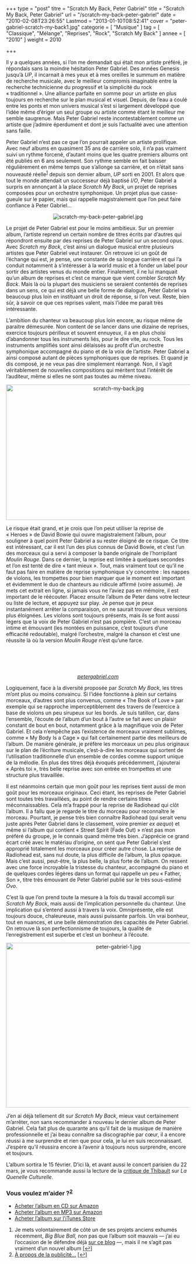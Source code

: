 +++
type = "post"
titre = "Scratch My Back, Peter Gabriel"
title = "Scratch My Back, Peter Gabriel"
url = "/scratch-my-back-peter-gabriel"
date = "2010-02-08T23:26:55"
Lastmod = "2013-01-10T08:52:41"
cover = "peter-gabriel-scratch-my-back1.jpg"
categorie = [ "Musique" ]
tag = [ "Classique", "Mélange", "Reprises", "Rock", "Scratch My Back" ]
annee = [ "2010" ]
weight = 2010

+++

<p>Il y a quelques années, si l&rsquo;on me demandait qui était mon artiste préféré, je répondais sans la moindre hésitation Peter Gabriel. Des années Genesis jusqu&rsquo;à <em>UP</em>, il incarnait à mes yeux et à mes oreilles le summum en matière de recherche musicale, avec le meilleur compromis imaginable entre la recherche technicienne du progressif et la simplicité du rock &laquo;&nbsp;traditionnel&nbsp;&raquo;. Une alliance parfaite en somme pour un artiste en plus toujours en recherche sur le plan musical et visuel. Depuis, de l&rsquo;eau a coulé entre les ponts et mon univers musical s&rsquo;est si largement développé que l&rsquo;idée même d&rsquo;ériger un seul groupe ou artiste comme étant le meilleur me semble saugrenue. Mais Peter Gabriel reste incontestablement comme un artiste que j&rsquo;admire éperdument et dont je suis l&rsquo;actualité avec une attention sans faille.</p>
<p>Peter Gabriel n&rsquo;est pas ce que l&rsquo;on pourrait appeler un artiste prolifique. Avec neuf albums en quasiment 35 ans de carrière solo, il n&rsquo;a pas vraiment suivi un rythme forcené, d&rsquo;autant moins que les quatre premiers albums ont été publiés en 6 ans seulement. Son rythme semble en fait baisser régulièrement en même temps que s&rsquo;allonge sa carrière, et on n&rsquo;était sans nouveauté réelle<sup><a href="#footnote_0_2789" id="identifier_0_2789" class="footnote-link footnote-identifier-link" title="Je mets volontairement de c&ocirc;t&eacute; un de ses projets anciens exhum&eacute;s r&eacute;cemment, Big Blue Ball, non pas que l&rsquo;album soit mauvais &mdash; j&rsquo;ai eu l&rsquo;occasion de le d&eacute;fendre d&eacute;j&agrave; sur ce blog &mdash;, mais il ne s&rsquo;agit pas vraiment d&rsquo;un nouvel album">1</a></sup> depuis son dernier album, <em>UP</em> sorti en 2001. Et alors que tout le monde attendait un successeur déjà baptisé <em>I/O</em>, Peter Gabriel a surpris en annonçant à la place <em>Scratch My Back</em>, un projet de reprises composées pour un orchestre symphonique. Un projet plus que casse-gueule sur le papier, mais qui rappelle magistralement que l&rsquo;on peut faire confiance à Peter Gabriel&#8230;</p>
<div style="text-align: center;"><img class="aligncenter" src="scratch-my-back-peter-gabriel.jpg" border="0" alt="scratch-my-back-peter-gabriel.jpg" max-width="100%" /></div>
<p>Le projet de Peter Gabriel est pour le moins ambitieux. Sur un premier album, l&rsquo;artiste reprend un certain nombre de titres écrits par d&rsquo;autres qui répondront ensuite par des reprises de Peter Gabriel sur un second opus. Avec <em>Scratch my Back</em>, c&rsquo;est ainsi un dialogue musical entre plusieurs artistes que Peter Gabriel veut instaurer. On retrouve ici un goût de l&rsquo;échange qui est, je pense, une constante de sa longue carrière et qui l&rsquo;a conduit notamment à s&rsquo;intéresser à la world music et à fonder un label pour sortir des artistes venus du monde entier. Finalement, il ne lui manquait qu&rsquo;un album de reprises et c&rsquo;est ce manque que vient combler <em>Scratch My Back</em>. Mais là où la plupart des musiciens se seraient contentés de reprises dans un sens, ce qui est déjà une belle forme de dialogue, Peter Gabriel va beaucoup plus loin en instituant un droit de réponse, si l&rsquo;on veut. Reste, bien sûr, à savoir ce que ces reprises valent, mais l&rsquo;idée me parait très intéressante.</p>
<p>L&rsquo;ambition du chanteur va beaucoup plus loin encore, au risque même de paraitre démesurée. Non content de se lancer dans une dizaine de reprises, exercice toujours périlleux et souvent ennuyeux, il a en plus choisi d&rsquo;abandonner tous les instruments liés, pour le dire vite, au rock. Tous les instruments amplifiés sont ainsi délaissés au profit d&rsquo;un orchestre symphonique accompagné du piano et de la voix de l&rsquo;artiste. Peter Gabriel a ainsi composé autant de pièces symphoniques que de reprises. Et quand je dis composé, je ne veux pas dire simplement réarrangé. Non, il s&rsquo;agit véritablement de nouvelles compositions qui méritent tout l&rsquo;intérêt de l&rsquo;auditeur, même si elles ne sont pas toutes au même niveau.</p>
<div style="text-align: center;"><img class="aligncenter" src="scratch-my-back.jpg" border="0" alt="scratch-my-back.jpg" width="600" height="370" /></div>
<p>Le risque était grand, et je crois que l&rsquo;on peut utiliser la reprise de &laquo;&nbsp;Heroes&nbsp;&raquo; de David Bowie qui ouvre magistralement l&rsquo;album, pour souligner à quel point Peter Gabriel a su rester éloigné de ce risque. Ce titre est intéressant, car il est l&rsquo;un des plus connus de David Bowie, et c&rsquo;est l&rsquo;un des morceaux qui a servi à composer la bande originale de l&rsquo;horripilant <em>Moulin Rouge</em>. Dans ce dernier, la reprise est limitée à quelques secondes et l&rsquo;on est tenté de dire &laquo;&nbsp;tant mieux&nbsp;&raquo;. Tout, mais vraiment tout ce qu&rsquo;il ne faut pas faire en matière de reprise symphonique s&rsquo;y concentre : les nappes de violons, les trompettes pour bien marquer que le moment est important et évidemment le duo de chanteurs au ridicule affirmé (voire assumé). Je mets cet extrait en ligne, si jamais vous ne l&rsquo;aviez pas en mémoire, il est important de le réécouter. Placez ensuite l&rsquo;album de Peter dans votre lecteur ou liste de lecture, et appuyez sur play. Je pense que je peux instantanément arrêter la comparaison, on ne saurait trouver deux versions plus éloignées. Les violons sont toujours présents, mais ils se font aussi légers que la voix de Peter Gabriel n&rsquo;est pas pompière. C&rsquo;est un morceau intime et émouvant (les montées en puissance, c&rsquo;est toujours d&rsquo;une efficacité redoutable), malgré l&rsquo;orchestre, malgré la chanson et c&rsquo;est une réussite là où la version <em>Moulin Rouge</em> n&rsquo;est qu&rsquo;une farce.</p>
<p style="text-align: center;"><!--[if lt IE 9]><script>document.createElement('audio');</script><![endif]-->
<audio class="wp-audio-shortcode" id="audio-2789-1" preload="none" style="width: 100%; visibility: hidden;" controls="controls"><source type="audio/mpeg" src="heroes-moulin-rouge1.mp3</a></audio></p>
<p>Peter Gabriel aurait très bien pu se contenter de reprendre des tubes planétaires, c&rsquo;eut été vendeur et on aurait affiché sur la pochette le nom des artistes repris en plus gros encore que le nom de celui qui reprend. Mais il n&rsquo;est pas un artiste qui choisit la facilité. Il dit, à propos de <em>Scratch My Back</em>, que c&rsquo;est son album le plus personnel, ce qui peut paraître étonnant sur le papier — après tout, il n&rsquo;a pas écrit les morceaux —, mais qui prend tout son sens quand on écoute et quand on constate de la liste des morceaux relève effectivement d&rsquo;un choix personnel. On trouve ainsi à la fois de grandes stars du rock (David Bowie ou Neil Young par exemple), mais aussi des &laquo;&nbsp;petits&nbsp;&raquo; groupes comme Arcade Fire ou Elbow. Mieux, il choisit souvent des morceaux moins connus : c&rsquo;est flagrant pour les deux groupes cites précédemment : on sent bien que le choix ne s&rsquo;est pas fait en fonction du nombre de singles vendus, mais bien plus de l&rsquo;intérêt du chanteur. Au passage, on constate que l&rsquo;ancien leader de Genesis évolue avec son temps et n&rsquo;est pas resté bloqué à une époque, ce qui est certainement le meilleur signe de l&rsquo;intelligence musicale. On note aussi qu&rsquo;il est capable de partager autant avec les grands qu&rsquo;avec les &laquo;&nbsp;petits&nbsp;&raquo;. Le résultat est un savant mélange de musiques finalement très différentes pour un album très riche et réuni par la voix.</p>
<div style="text-align: center;"><img src="peter-gabriel-scratch-my-back.jpg" alt="" /></div>
<div style="text-align: center;">
<p><em><a href="http://www.petergabriel.com/features/Scratch_My_Back/">petergabriel.com</a></em></p>
</div>
<p>Logiquement, face à la diversité proposée par <em>Scratch My Back</em>, les titres m&rsquo;ont plus ou moins convaincu. Si l&rsquo;idée fonctionne à plein sur certains morceaux, d&rsquo;autres sont plus convenus, comme &laquo;&nbsp;The Book of Love&nbsp;&raquo; par exemple qui se rapproche imperceptiblement des travers de l&rsquo;exercice à base de violons un peu sirupeux sur les bords. Je suis tatillon, car, dans l&rsquo;ensemble, l&rsquo;écoute de l&rsquo;album d&rsquo;un bout à l&rsquo;autre se fait avec un plaisir constant de bout en bout, notamment grâce à la magnifique voix de Peter Gabriel. Et cela n&rsquo;empêche pas l&rsquo;existence de morceaux vraiment sublimes, comme &laquo;&nbsp;My Body Is a Cage&nbsp;&raquo; qui fait certainement partie des meilleurs de l&rsquo;album. De manière générale, je préfère les morceaux un peu plus originaux sur le plan de l&rsquo;écriture musicale, c&rsquo;est-à-dire les morceaux qui sortent de l&rsquo;utilisation traditionnelle d&rsquo;un ensemble de cordes comme support unique de la mélodie. En plus des titres déjà évoqués précédemment, j&rsquo;ajouterai &laquo;&nbsp;Après toi&nbsp;&raquo;, très belle reprise avec son entrée en trompettes et une structure plus travaillée.</p>
<p>Il est néanmoins certain que mon goût pour les reprises tient aussi de mon goût pour les morceaux originaux. Ceci étant, les reprises de Peter Gabriel sont toutes très travaillées, au point de rendre certains titres méconnaissables. Cela m&rsquo;a frappé pour la reprise de Radiohead qui clôt l&rsquo;album. Il a fallu que je regarde le titre du morceau pour reconnaître le morceau. Pourtant, je pense très bien connaître Radiohead (qui serait venu juste après Peter Gabriel dans le classement, voire premier <em>ex aequo</em>) et même si l&rsquo;album qui contient &laquo;&nbsp;Street Spirit (Fade Out)&nbsp;&raquo; n&rsquo;est pas mon préféré du groupe, je le connais quand même très bien. J&rsquo;apprécie ce grand écart créé avec le matériau d&rsquo;origine, on sent que Peter Gabriel s&rsquo;est approprié totalement les morceaux pour créer autre chose. La reprise de Radiohead est, sans nul doute, la plus difficile de l&rsquo;album, la plus opaque. Mais c&rsquo;est aussi, peut-être, la plus belle, la plus forte de l&rsquo;album. On ressent avec une force incroyable la tristesse du chanteur, accompagné du piano et de quelques cordes légères dans un format qui rappelle un peu &laquo;&nbsp;Father, Son&nbsp;&raquo;, titre très émouvant de Peter Gabriel publié sur le très sous-estimé <em>Ovo</em>.</p>
<p>C&rsquo;est là que l&rsquo;on prend toute la mesure à la fois du travail accompli sur <em>Scratch My Back</em>, mais aussi de l&rsquo;implication personnelle du chanteur. Une implication qui s&rsquo;entend aussi à travers la voix. Omniprésente, elle est toujours douce, chaleureuse, mais aussi puissante parfois. Un vrai bonheur, tout en nuances, et une belle démonstration des capacités de Peter Gabriel. On retrouve là son perfectionnisme de toujours, la qualité de l&rsquo;enregistrement est superbe et c&rsquo;est un bonheur à l&rsquo;écoute.</p>
<div style="text-align: center;"><img class="aligncenter" src="peter-gabriel-1.jpg" border="0" alt="peter-gabriel-1.jpg" width="600" height="450" /></div>
<p>J&rsquo;en ai déjà tellement dit sur <em>Scratch My Back</em>, mieux vaut certainement m&rsquo;arrêter, non sans recommander à nouveau le dernier album de Peter Gabriel. Cela fait plus de quarante ans qu&rsquo;il fait de la musique de manière professionnelle et j&rsquo;ai beau connaître sa discographie par cœur, il a encore réussi à me surprendre et rien que pour cela, je lui en suis reconnaissant. J&rsquo;espère qu&rsquo;il réussira encore à l&rsquo;avenir à toujours nous surprendre, encore et toujours.</p>
<p>L&rsquo;album sortira le 15 février. D&rsquo;ici là, et avant aussi le concert parisien du 22 mars, je vous recommande aussi la lecture de la <a href="http://www.smahut.com/BlogQuenelle/2010/02/03/peter-gabriel-scratch-my-back-2010/">critique de Thibault</a> sur <em>La Quenelle Culturelle</em>.</p>
<div class="amazon">
<h3>Vous voulez m&rsquo;aider ?<sup><a href="#footnote_1_2789" id="identifier_1_2789" class="footnote-link footnote-identifier-link" title="&Agrave; propos de la publicit&eacute;&hellip;">2</a></sup></h3>
<ul>
<li><a href="http://www.amazon.fr/gp/product/B0032W7D0I/ref=as_li_ss_tl?ie=UTF8&tag=leblogdenic07-21&linkCode=as2&camp=1642&creative=19458&creativeASIN=B0032W7D0I">Acheter l&rsquo;album en CD sur Amazon</a></li>
<li><a href="http://www.amazon.fr/gp/product/B0035XPPQI/ref=as_li_ss_tl?ie=UTF8&tag=leblogdenic07-21&linkCode=as2&camp=1642&creative=19458&creativeASIN=B0035XPPQI">Acheter l&rsquo;album en MP3 sur Amazon</a></li>
<li><a href="https://itunes.apple.com/fr/album/scratch-my-back/id351845566">Acheter l&rsquo;album sur l&rsquo;iTunes Store</a></li>
</ul>
</div>
<ol class="footnotes"><li id="footnote_0_2789" class="footnote">Je mets volontairement de côté un de ses projets anciens exhumés récemment, <em>Big Blue Ball,</em> non pas que l&rsquo;album soit mauvais — j&rsquo;ai eu l&rsquo;occasion de le défendre déjà <a href="http://voiretmanger.fr/2008/09/04/big-blue-ball-et-coldplay-mes-disques-de-lete-2008/">sur ce blog</a> —, mais il ne s&rsquo;agit pas vraiment d&rsquo;un nouvel album [<a href="#identifier_0_2789" class="footnote-link footnote-back-link">&#8617;</a>]</li><li id="footnote_1_2789" class="footnote"><a href="http://voiretmanger.fr/soutien/">À propos de la publicité…</a> [<a href="#identifier_1_2789" class="footnote-link footnote-back-link">&#8617;</a>]</li></ol>
